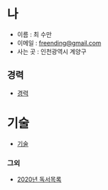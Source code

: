 # 나

- 이름 : 최 수만
- 이메일 : freending@gmail.com
- 사는 곳 : 인천광역시 계양구

## 경력

- [경력](career.md)

# 기술

- [기술](skill.md)

### 그외

- [2020년 독서목록](https://github.com/freend/docus/tree/master/Books)


